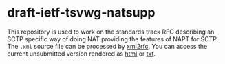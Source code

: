 # draft-ietf-tsvwg-natsupp

This repository is used to work on the standards track RFC describing
an SCTP specific way of doing NAT providing the features of NAPT for SCTP.
The `.xml` source file can be processed by [xml2rfc](http://xml2rfc.tools.ietf.org).
You can access the current unsubmitted version rendered as [html](http://xml2rfc.ietf.org/cgi-bin/xml2rfc.cgi?input=&url=https%3A%2F%2Fraw.githubusercontent.com%2Fteiclap%2FNAT%2Fmain%2Fdraft-porfiri-tsvwg-sctp-natsupp.xml&modeAsFormat=html%2Fascii&type=towindow&Submit=Submit) or [txt](http://xml2rfc.ietf.org/cgi-bin/xml2rfc.cgi?input=&url=https%3A%2F%2Fraw.githubusercontent.com%2Fteiclap%2FNAT%2Fmain%2Fdraft-porfiri-tsvwg-sctp-natsupp.xml&modeAsFormat=txt%2Fascii&type=towindow&Submit=Submit).

